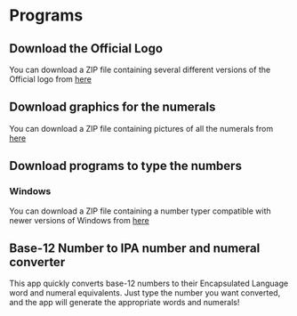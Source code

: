 # Programs

## Download the Official Logo

You can download a ZIP file containing several different versions of the Official
logo from [here](/elp-documentation/Elp-logo.zip)

## Download graphics for the numerals

You can download a ZIP file containing pictures of all the numerals from
[here](/elp-documentation/Elp-number-pics.zip)

## Download programs to type the numbers

### Windows

You can download a ZIP file containing a number typer compatible with newer versions
of Windows from [here](/elp-documentation/Elp-Win-NumberTyper.zip)

## Base-12 Number to IPA number and numeral converter

This app quickly converts base-12 numbers to their Encapsulated Language word
and numeral equivalents. 
Just type the number you want converted, and the app will generate the
appropriate words and numerals!

<NumberToIpa/>
